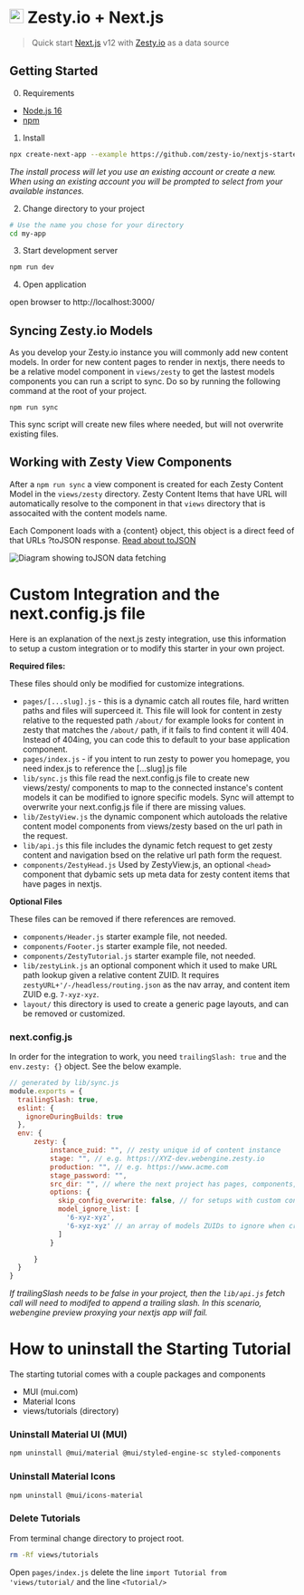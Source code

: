 # <img src="https://user-images.githubusercontent.com/729972/155242158-157ca88c-9047-4671-bd09-2bbef7035022.png" width="25" style="margin-bottom:-3px"> Zesty.io + Next.js

> Quick start [Next.js](https://nextjs.org/) v12 with [Zesty.io]() as a data source

## Getting Started

0. Requirements

- [Node.js 16](https://nodejs.org/en/)
- [npm](https://www.npmjs.com/)

1. Install

```Bash
npx create-next-app --example https://github.com/zesty-io/nextjs-starter
```

*The install process will let you use an existing account or create a new. When using an existing account you will be prompted to select from your available instances.*

2. Change directory to your project

```Bash
# Use the name you chose for your directory
cd my-app
```

3. Start development server

```Bash
npm run dev
```

4. Open application

open browser to http://localhost:3000/

## Syncing Zesty.io Models

As you develop your Zesty.io instance you will commonly add new content models. In order for new content pages to render in nextjs, there needs to be a relative model component in `views/zesty` to get the lastest models components you can run a script to sync. Do so by running the following command at the root of your project.

```
npm run sync
```

This sync script will create new files where needed, but will not overwrite existing files.

## Working with Zesty View Components

After a `npm run sync` a view component is created for each Zesty Content Model in the `views/zesty` directory. Zesty Content Items that have URL will automatically resolve to the component in that `views` directory that is assocaited with the content models name.

Each Component loads with a {content} object, this object is a direct feed of that URLs ?toJSON response.  [Read about toJSON](https://zesty.org/services/web-engine/introduction-to-parsley/parsley-index#tojson)

![Diagram showing toJSON data fetching](https://jvsr216n.media.zestyio.com/nextjs-external-delivery-architecture.jpg)


# Custom Integration and the next.config.js file

Here is an explanation of the next.js zesty integration, use this information to setup a custom integration or to modify this starter in your own project. 

**Required files:**

These files should only be modified for customize integrations.

* `pages/[...slug].js` - this is a dynamic catch all routes file, hard written paths and files will superceed it. This file will look for content in zesty relative to the requested path `/about/` for example looks for content in zesty that matches the `/about/` path, if it fails to find content it will 404. Instead of 404ing, you can code this to default to your base application component. 
* `pages/index.js` - if you intent to run zesty to power you homepage, you need index.js to reference the [...slug].js file
* `lib/sync.js` this file read the next.config.js file to create new views/zesty/ components to map to the connected instance's content models it can be modified to ignore specific models. Sync will attempt to overwrite your next.config.js file if there are missing values.
* `lib/ZestyView.js` the dynamic component which autoloads the relative content model components from views/zesty based on the url path in the request.
* `lib/api.js` this file includes the dynamic fetch request to get zesty content and navigation bsed on the relative url path form the request.
* `components/ZestyHead.js` Used by ZestyView.js, an optional `<head>` component that dybamic sets up meta data for zesty content items that have pages in nextjs.

**Optional Files**

These files can be removed if there references are removed.

* `components/Header.js` starter example file, not needed.
* `components/Footer.js` starter example file, not needed.
* `components/ZestyTutorial.js` starter example file, not needed.
* `lib/zestyLink.js` an optional component which it used to make URL path lookup given a relative content ZUID. It requires `zestyURL+'/-/headless/routing.json` as the nav array, and content item ZUID e.g. `7-xyz-xyz`.  
* `layout/` this directory is used to create a generic page layouts, and can be removed or customized.


### next.config.js

In order for the integration to work, you need `trailingSlash: true` and the `env.zesty: {}` object. See the below example.

```next.config.js
// generated by lib/sync.js
module.exports = {
  trailingSlash: true,
  eslint: {
    ignoreDuringBuilds: true
  },
  env: {
      zesty: {
          instance_zuid: "", // zesty unique id of content instance
          stage: "", // e.g. https://XYZ-dev.webengine.zesty.io
          production: "", // e.g. https://www.acme.com
          stage_password: "",
          src_dir: "", // where the next project has pages, components, etc folders
          options: {
            skip_config_overwrite: false, // for setups with custom config files, after initial setup of the env.zesty object, set to true
            model_ignore_list: [
              '6-xyz-xyz',
              '6-xyz-xyz' // an array of models ZUIDs to ignore when creating component files in views/zesty
            ]
          }

      }
  }
}
```

*If trailingSlash needs to be false in your project, then the `lib/api.js` fetch call will need to modifed to append a trailing slash. In this scenario, webengine preview proxying your nextjs app will fail.*

# How to uninstall the Starting Tutorial

The starting tutorial comes with a couple packages and components

* MUI (mui.com)
* Material Icons
* views/tutorials (directory)

### Uninstall Material UI (MUI)

```bash
npm uninstall @mui/material @mui/styled-engine-sc styled-components
```

### Uninstall Material Icons

```bash
npm uninstall @mui/icons-material
```

### Delete Tutorials

From terminal change directory to project root. 

```bash
rm -Rf views/tutorials
```

Open `pages/index.js` delete the line `import Tutorial from 'views/tutorial/` and the line `<Tutorial/>`


